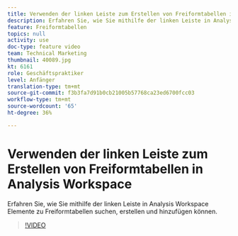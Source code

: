 ```yaml
---
title: Verwenden der linken Leiste zum Erstellen von Freiformtabellen in Analysis Workspace
description: Erfahren Sie, wie Sie mithilfe der linken Leiste in Analysis Workspace Elemente zu Freiformtabellen suchen, erstellen und hinzufügen können.
feature: Freiformtabellen
topics: null
activity: use
doc-type: feature video
team: Technical Marketing
thumbnail: 40089.jpg
kt: 6161
role: Geschäftspraktiker
level: Anfänger
translation-type: tm+mt
source-git-commit: f3b3fa7d91b0cb21005b57768ca23ed6700fcc03
workflow-type: tm+mt
source-wordcount: '65'
ht-degree: 36%

---
```



# Verwenden der linken Leiste zum Erstellen von Freiformtabellen in Analysis Workspace

Erfahren Sie, wie Sie mithilfe der linken Leiste in Analysis Workspace Elemente zu Freiformtabellen suchen, erstellen und hinzufügen können.

>[!VIDEO](https://video.tv.adobe.com/v/40089/?quality=12&learn=on)
